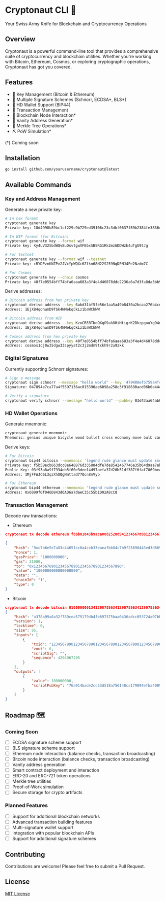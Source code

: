 # Cryptonaut CLI 🚀

Your Swiss Army Knife for Blockchain and Cryptocurrency Operations

## Overview

Cryptonaut is a powerful command-line tool that provides a comprehensive suite of cryptocurrency and blockchain utilities. Whether you're working with Bitcoin, Ethereum, Cosmos, or exploring cryptographic operations, Cryptonaut has got you covered.

## Features

- 🔑 Key Management (Bitcoin & Ethereum)
- 🔐 Multiple Signature Schemes (Schnorr, ECDSA*, BLS*)
- 👛 HD Wallet Support (BIP44)
- 📝 Transaction Management
- 🔗 Blockchain Node Interaction*
- 🎯 Vanity Address Generation*
- 🌳 Merkle Tree Operations*
- ⛏️ PoW Simulation*

(*) Coming soon

## Installation

```bash
go install github.com/yourusername/cryptonaut@latest
```

## Available Commands

### Key and Address Management

Generate a new private key:
```bash
# In hex format
cryptonaut generate key                                                                               
Private key: 18d4998b89bc1cf229c9b729ed39106c23c3dbf0637f89b2384fe3836c4e3247

# In WIF format (for Bitcoin)
cryptonaut generate key --format wif
Private key: Ky4LV32SbdWQv8uDsvtguVFEbxSBSRG1Rk2mz6DDWzb4uTgU9tJg

# For testnet
cryptonaut generate key --format wif --testnet
Private key: cRYDPznKNZPv2JVcYpWQXc6Zfkn68N22S259NqDPNJ4Pe2Nzdm7C

# For Cosmos
cryptonaut generate key --chain cosmos
Private key: 40f7e0554bff74bfa6aaa683a3f4e4d46078ddc2236a6a7d3fa8da3bb935f0c33ebe56d08b3ab805843ad7887943552f2233e25c13599e4c39bd805c69420f3e
```

Derive addresses:
```bash
# Bitcoin address from hex private key
cryptonaut derive address --key 6abd31bf5fe56e1aa5a49b8430a2bcaa276b4cd352b3d7072e89bb9a8a204cc1 --chain bitcoin                                                                                           
Address: 1EjXB4qohumD9Tbk4NMekqCkLz1baWChNW

# Bitcoin address from WIF
cryptonaut derive address --key KzoCR5BTboQXqG9ah8HiHtigrK2DkrpgouYg94m4ZRWiCVEybGoy --chain bitcoin 
Address: 1EjXB4qohumD9Tbk4NMekqCkLz1baWChNW

# Cosmos address from hex private key
cryptonaut derive address --key 40f7e0554bff74bfa6aaa683a3f4e4d46078ddc2236a6a7d3fa8da3bb935f0c33ebe56d08b3ab805843ad7887943552f2233e25c13599e4c39bd805c69420f3e --chain cosmos
Address: cosmos1cj0w35dgw33spyyat2c3j2mdm9txkh9r2u9zkk
```

### Digital Signatures

Currently supporting Schnorr signatures:
```bash
# Sign a message
cryptonaut sign schnorr --message "hello world" --key '479408efb759a4fcf8f482a45ecc8e6185fbe24ff4ee5deca8d390e4bcddd947' 
Signature: 047894e7ca77a4f5597136ac015396ae6098a258c3f918630acd06b0e444485e6630d7179f43f289e4ad5f05f6f424ab15c99b4d11f33c4ab38a664ddef4825a

# Verify a signature
cryptonaut verify schnorr --message "hello world" --pubkey 03d43aa64ab048f935da807d95f8efc7e8f3425c3b4da8f7cffc2721b14a1dd666 --signature 047894e7ca77a4f5597136ac015396ae6098a258c3f918630acd06b0e444485e6630d7179f43f289e4ad5f05f6f424ab15c99b4d11f33c4ab38a664ddef4825a 
```

### HD Wallet Operations

Generate mnemonic:
```bash
cryptonaut generate mnemonic
Mnemonic: genius unique bicycle wood bullet cross economy move bulb canvas nurse extend flight urge account island please people angry length snap foil brick congress
```

Derive keys:
```bash
# For Bitcoin
cryptonaut bip44 bitcoin --mnemonic 'legend rude glance must update smooth fever alone clarify stool harbor dutch swarm casual brisk odor capital good strong ensure wreck hybrid chalk ketchup' --index 0            
Private Key: f5b58ecb663dcc8e648876d335804dfe7de8542467746a35b64d9aa7ab260b41
Public Key: 03f93a8a9f7934eb5f60e3dee14d97aefa37d20b51df387f0faf7069be490d1bd1
Address: 1MjFFWJC6L3qzXhDQgNmttad77Qcn8mVyb

# For Ethereum
cryptonaut bip44 ethereum --mnemonic 'legend rude glance must update smooth fever alone clarify stool harbor dutch swarm casual brisk odor capital good strong ensure wreck hybrid chalk ketchup' --index 0
Address: 0x6099f0f046D843d6AD6a7daeC35c55b1D92A8cC8
```

### Transaction Management

Decode raw transactions:

- Ethereum
  
```json
cryptonaut tx decode ethereum f86b01843b9aca00825208941234567890123456789012345678901234567890880de0b6b3a76400008025a0b40bc16dbe93b2fd8698af2cbb2cd10ae64e15a1922d842153cf09fc1f26033da0429b5caf480e7840843f9451bd8f5cbb14f6cebb081dabfe6663c88dbfa56f8b

{
    "hash": "0xc7b6e5e7a83c44651cc0a4ceb33eaeafbb84c7b9f25690443ed3d669a29e0a72",
    "nonce": 1,
    "gasPrice": "1000000000",
    "gas": 21000,
    "to": "0x1234567890123456789012345678901234567890",
    "value": "1000000000000000000",
    "data": "",
    "chainId": "1",
    "type": 0
}
```
- Bitcoin

```json
cryptonaut tx decode bitcoin 010000000134129078563412907856341290785634129078563412907856341290785634120000000000ffffffff0100e1f505000000001976a914bade2cc53d518a756148ca179894efba4089a44888ac00000000
{
    "hash": "a378a99a0a32f789cea579179db4fe697375baa0436adcc053724a07bb254f4e",
    "version": 1,
    "locktime": 0,
    "size": 85,
    "inputs": [
        {
            "txid": "1234567890123456789012345678901234567890123456789012345678901234",
            "vout": 0,
            "scriptSig": "",
            "sequence": 4294967295
        }
    ],
    "outputs": [
        {
            "value": 100000000,
            "scriptPubKey": "76a914bade2cc53d518a756148ca179894efba4089a44888ac"
        }
    ]
}
```
## Roadmap 🗺️

### Coming Soon
- [ ] ECDSA signature scheme support
- [ ] BLS signature scheme support
- [ ] Ethereum node interaction (balance checks, transaction broadcasting)
- [ ] Bitcoin node interaction (balance checks, transaction broadcasting)
- [ ] Vanity address generation
- [ ] Smart contract deployment and interaction
- [ ] ERC-20 and ERC-721 token operations
- [ ] Merkle tree utilities
- [ ] Proof-of-Work simulation
- [ ] Secure storage for crypto artifacts

### Planned Features
- [ ] Support for additional blockchain networks
- [ ] Advanced transaction building features
- [ ] Multi-signature wallet support
- [ ] Integration with popular blockchain APIs
- [ ] Support for additional signature schemes

## Contributing

Contributions are welcome! Please feel free to submit a Pull Request.

## License

[MIT License](LICENSE)